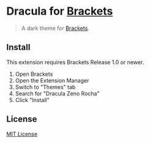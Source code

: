 # Dracula for [Brackets](http://brackets.io)

> A dark theme for [Brackets](http://brackets.io).

## Install

This extension requires Brackets Release 1.0 or newer.

1. Open Brackets
2. Open the Extension Manager
3. Switch to "Themes" tab
4. Search for "Dracula Zeno Rocha"
5. Click "Install"

## License

[MIT License](./LICENSE)
